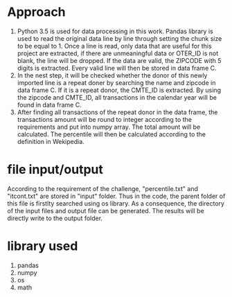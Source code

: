 
# Approach
1. Python 3.5 is used for data processing in this work. Pandas library is used to read the original data line by line through setting the chunk size to be equal to 1. Once a line is read, only data that are useful for this project are extracted, if there are unmeaningful data or OTER_ID is not blank, the line will be dropped. If the data are valid, the ZIPCODE with 5 digits is extracted. Every valid line will then be stored in data frame C. 
2. In the nest step, it will be checked whether the donor of this newly imported line is a repeat doner by searching the name and zipcode in data frame C. If it is a repeat donor, the CMTE_ID is extracted. By using the zipcode and CMTE_ID, all transactions in the calendar year will be found in data frame C.
3. After finding all transactions of the repeat donor in the data frame, the transactions amount will be round to integer according to the requirements and put into numpy array. The total amount will be calculated. The percentile will then be calculated according to the definition in Wekipedia.

# file input/output

According to the requirement of the challenge, "percentile.txt" and "itcont.txt" are stored in "input" folder. Thus in the code, the parent folder of this file is firstlty searched using os library. As a consequence, the directory of the input files and output file can be generated. The results will be directly write to the output folder.

# library used

1. pandas
2. numpy
3. os
4. math


